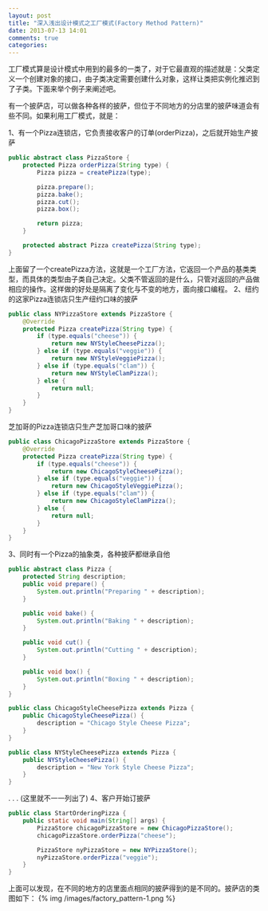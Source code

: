 ```yaml
---
layout: post
title: "深入浅出设计模式之工厂模式(Factory Method Pattern)"
date: 2013-07-13 14:01
comments: true
categories: 
---
```

工厂模式算是设计模式中用到的最多的一类了，对于它最直观的描述就是：父类定义一个创建对象的接口，由子类决定需要创建什么对象，这样让类把实例化推迟到了子类。下面来举个例子来阐述吧。

有一个披萨店，可以做各种各样的披萨，但位于不同地方的分店里的披萨味道会有些不同。如果利用工厂模式，就是：
<!-- more -->
1、有一个Pizza连锁店，它负责接收客户的订单(orderPizza)，之后就开始生产披萨
``` java
public abstract class PizzaStore {
    protected Pizza orderPizza(String type) {
        Pizza pizza = createPizza(type);

        pizza.prepare();
        pizza.bake();
        pizza.cut();
        pizza.box();

        return pizza;
    }

    protected abstract Pizza createPizza(String type);
}
```
上面留了一个createPizza方法，这就是一个工厂方法，它返回一个产品的基类类型，而具体的类型由子类自己决定。父类不管返回的是什么，只管对返回的产品做相应的操作。这样做的好处是隔离了变化与不变的地方，面向接口编程。
2、纽约的这家Pizza连锁店只生产纽约口味的披萨
``` java
public class NYPizzaStore extends PizzaStore {
    @Override
    protected Pizza createPizza(String type) {
        if (type.equals("cheese")) {
            return new NYStyleCheesePizza();
        } else if (type.equals("veggie")) {
            return new NYStyleVeggiePizza();
        } else if (type.equals("clam")) {
            return new NYStyleClamPizza();
        } else {
            return null;
        }
    }
}
```

芝加哥的Pizza连锁店只生产芝加哥口味的披萨
``` java
public class ChicagoPizzaStore extends PizzaStore {
    @Override
    protected Pizza createPizza(String type) {
        if (type.equals("cheese")) {
            return new ChicagoStyleCheesePizza();
        } else if (type.equals("veggie")) {
            return new ChicagoStyleVeggiePizza();
        } else if (type.equals("clam")) {
            return new ChicagoStyleClamPizza();
        } else {
            return null;
        }
    }
}
```

3、同时有一个Pizza的抽象类，各种披萨都继承自他
``` java
public abstract class Pizza {
    protected String description;
    public void prepare() {
        System.out.println("Preparing " + description);
    }

    public void bake() {
        System.out.println("Baking " + description);
    }

    public void cut() {
        System.out.println("Cutting " + description);
    }

    public void box() {
        System.out.println("Boxing " + description);
    }
}
```
``` java
public class ChicagoStyleCheesePizza extends Pizza {
    public ChicagoStyleCheesePizza() {
        description = "Chicago Style Cheese Pizza";
    }
}
```
``` java
public class NYStyleCheesePizza extends Pizza {
    public NYStyleCheesePizza() {
        description = "New York Style Cheese Pizza";
    }
}
```
.
.
.
(这里就不一一列出了)
4、客户开始订披萨	
``` java
public class StartOrderingPizza {
    public static void main(String[] args) {
        PizzaStore chicagoPizzaStore = new ChicagoPizzaStore();
        chicagoPizzaStore.orderPizza("cheese");

        PizzaStore nyPizzaStore = new NYPizzaStore();
        nyPizzaStore.orderPizza("veggie");
    }
}
```
上面可以发现，在不同的地方的店里面点相同的披萨得到的是不同的。披萨店的类图如下：
{% img /images/factory_pattern-1.png %}